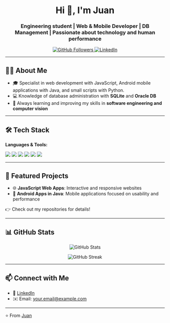 <!-- Banner -->
<h1 align="center">Hi 👋, I'm Juan</h1>
<h3 align="center">Engineering student | Web & Mobile Developer | DB Management | Passionate about technology and human performance</h3>

<!-- Badges -->
<p align="center">
  <a href="https://github.com/juanmesa527?tab=followers">
    <img src="https://img.shields.io/github/followers/juanmesa527?label=Followers&style=social" alt="GitHub Followers"/>
  </a>
  <a href="https://www.linkedin.com/in/juan-mesa112003/">
    <img src="https://img.shields.io/badge/LinkedIn-blue?logo=linkedin&logoColor=white" alt="LinkedIn"/>
  </a>
</p>

---

## 👨‍💻 About Me
- 🎓 Specialist in web development with JavaScript, Android mobile applications with Java, and small scripts with Python.
- 💻 Knowledge of database administration with **SQLite** and **Oracle DB**  
- 🌱 Always learning and improving my skills in **software engineering and computer vision**  

---

## 🛠️ Tech Stack
**Languages & Tools:**  
<p>
  <img src="https://img.shields.io/badge/JavaScript-F7DF1E?logo=javascript&logoColor=black" />
  <img src="https://img.shields.io/badge/Java-ED8B00?logo=java&logoColor=white" />
  <img src="https://img.shields.io/badge/Android-3DDC84?logo=android&logoColor=white" />
  <img src="https://img.shields.io/badge/HTML5-E34F26?logo=html5&logoColor=white" />
  <img src="https://img.shields.io/badge/CSS3-1572B6?logo=css3&logoColor=white" />
  <img src="https://img.shields.io/badge/Git-F05032?logo=git&logoColor=white" />
</p>

---

## 📌 Featured Projects
- 🌐 **JavaScript Web Apps**: Interactive and responsive websites  
- 📱 **Android Apps in Java**: Mobile applications focused on usability and performance  

👉 Check out my repositories for details!

---

## 📊 GitHub Stats
<p align="center">
  <img src="https://github-readme-stats.vercel.app/api?username=juanmesa527&show_icons=true&theme=tokyonight" alt="GitHub Stats" />
</p>
<p align="center">
  <img src="https://github-readme-streak-stats.herokuapp.com/?user=juanmesa527&theme=tokyonight" alt="GitHub Streak" />
</p>

---

## 📫 Connect with Me
- 💼 [LinkedIn](https://www.linkedin.com/in/yourlinkedin/)  
- ✉️ Email: your.email@example.com  

---
⭐️ From [Juan](https://github.com/yourusername)

